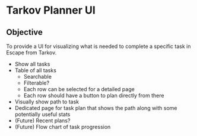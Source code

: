 # Tarkov Planner UI

## Objective
To provide a UI for visualizing what is needed to complete a specific task in Escape from Tarkov.

- Show all tasks
- Table of all tasks
  - Searchable
  - Filterable?
  - Each row can be selected for a detailed page
  - Each row should have a button to plan directly from there
- Visually show path to task
- Dedicated page for task plan that shows the path along with some potentially useful stats
- (Future) Recent plans?
- (Future) Flow chart of task progression
